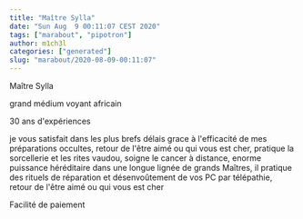 ```yaml
---
title: "Maître Sylla"
date: "Sun Aug  9 00:11:07 CEST 2020"
tags: ["marabout", "pipotron"]
author: m1ch3l
categories: ["generated"]
slug: "marabout/2020-08-09-00:11:07"
---
```


Maître Sylla

grand médium voyant africain

30 ans d'expériences

je vous satisfait dans les plus brefs délais grace à l'efficacité de mes préparations occultes, retour de l'être aimé ou qui vous est cher, pratique la sorcellerie et les rites vaudou, soigne le cancer à distance, enorme puissance héréditaire dans une longue lignée de grands Maîtres, il pratique des rituels de réparation et désenvoûtement de vos PC par télépathie, retour de l'être aimé ou qui vous est cher

Facilité de paiement
